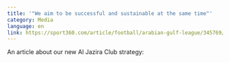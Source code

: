 ```yaml
---
title: '"We aim to be successful and sustainable at the same time"'
category: Media
language: en
link: https://sport360.com/article/football/arabian-gulf-league/345769/al-jazira-sporting-director-mads-davidsen-on-strategy-for-sustainable-success-omar-abdulrahman-and-marcel-keizer
---
```

An article about our new Al Jazira Club strategy:
